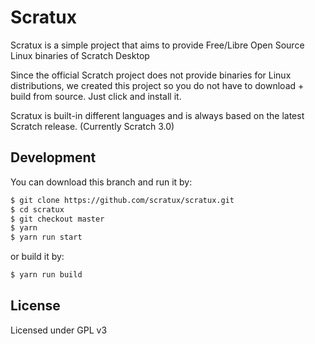 # Scratux 
Scratux is a simple project that aims to provide Free/Libre Open Source Linux binaries of Scratch Desktop

Since the official Scratch project does not provide binaries for Linux distributions, we created this project so you do not have to download + build from source. Just click and install it.

Scratux is built-in different languages and is always based on the latest Scratch release. (Currently Scratch 3.0)

Development
----
You can download this branch and run it by:

```sh
$ git clone https://github.com/scratux/scratux.git
$ cd scratux
$ git checkout master
$ yarn
$ yarn run start
```
 or build it by:

```sh
$ yarn run build
```

License
----
Licensed under GPL v3
